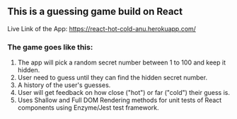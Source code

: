 ## This is a guessing game build on React

Live Link of the App: https://react-hot-cold-anu.herokuapp.com/

### The game goes like this:

1. The app will pick a random secret number between 1 to 100 and keep it hidden.
2. User need to guess until they can find the hidden secret number.
3. A history of the user's guesses.
4. User will get feedback on how close ("hot") or far ("cold") their guess is.
5. Uses Shallow and Full DOM Rendering methods for unit tests of React components using Enzyme/Jest test framework.
